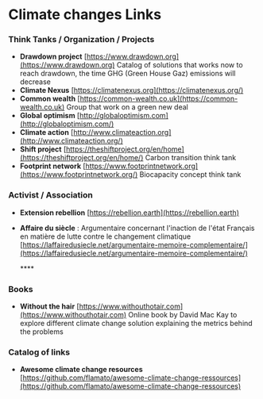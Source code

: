 # Climate changes Links

### Think Tanks / Organization / Projects

* **Drawdown project** [https://www.drawdown.org](https://www.drawdown.org) Catalog of solutions that works now to reach drawdown, the time GHG \(Green House Gaz\) emissions will decrease
* **Climate Nexus** [https://climatenexus.org](https://climatenexus.org/)
* **Common wealth** [https://common-wealth.co.uk](https://common-wealth.co.uk) Group that work on a green new deal
* **Global optimism** [http://globaloptimism.com](http://globaloptimism.com/)
* **Climate action** [http://www.climateaction.org](http://www.climateaction.org/)
* **Shift project** [https://theshiftproject.org/en/home](https://theshiftproject.org/en/home/) Carbon transition think tank
* **Footprint network** [https://www.footprintnetwork.org](https://www.footprintnetwork.org/) Biocapacity concept think tank

### Activist / Association 

* **Extension rebellion** [https://rebellion.earth](https://rebellion.earth)
* **Affaire du siècle** : Argumentaire concernant l'inaction de l'état Français en matière de lutte contre le changement climatique [https://laffairedusiecle.net/argumentaire-memoire-complementaire/](https://laffairedusiecle.net/argumentaire-memoire-complementaire/)

  \*\*\*\*

### Books

* **Without the hair** [https://www.withouthotair.com](https://www.withouthotair.com) Online book by David Mac Kay to explore different climate change solution explaining the metrics behind the problems

### Catalog of links 

* **Awesome climate change resources** [https://github.com/flamato/awesome-climate-change-ressources](https://github.com/flamato/awesome-climate-change-ressources)

